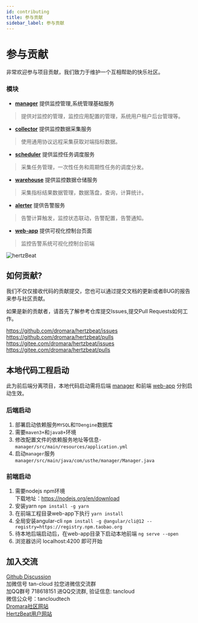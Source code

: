 ```yaml
---
id: contributing  
title: 参与贡献    
sidebar_label: 参与贡献    
---
```


参与贡献
=======================================

非常欢迎参与项目贡献，我们致力于维护一个互相帮助的快乐社区。

### 模块

- **[manager](https://github.com/dromara/hertzbeat/tree/master/manager)** 提供监控管理,系统管理基础服务
> 提供对监控的管理，监控应用配置的管理，系统用户租户后台管理等。
- **[collector](https://github.com/dromara/hertzbeat/tree/master/collector)** 提供监控数据采集服务
> 使用通用协议远程采集获取对端指标数据。
- **[scheduler](https://github.com/dromara/hertzbeat/tree/master/scheduler)** 提供监控任务调度服务
> 采集任务管理，一次性任务和周期性任务的调度分发。
- **[warehouse](https://github.com/dromara/hertzbeat/tree/master/warehouse)** 提供监控数据仓储服务
> 采集指标结果数据管理，数据落盘，查询，计算统计。
- **[alerter](https://github.com/dromara/hertzbeat/tree/master/alerter)** 提供告警服务
> 告警计算触发，监控状态联动，告警配置，告警通知。
- **[web-app](https://github.com/dromara/hertzbeat/tree/master/web-app)** 提供可视化控制台页面
> 监控告警系统可视化控制台前端

![hertzBeat](https://cdn.jsdelivr.net/gh/dromara/hertzbeat@gh-pages/img/docs/hertzbeat-stru.svg)

## 如何贡献?

我们不仅仅接收代码的贡献提交，您也可以通过提交文档的更新或者BUG的报告来参与社区贡献。

如果是新的贡献者，请首先了解参考仓库提交Issues,提交Pull Requests如何工作。

https://github.com/dromara/hertzbeat/issues     
https://github.com/dromara/hertzbeat/pulls   
https://gitee.com/dromara/hertzbeat/issues   
https://gitee.com/dromara/hertzbeat/pulls

## 本地代码工程启动

此为前后端分离项目，本地代码启动需将后端 [manager](https://github.com/dromara/hertzbeat/tree/master/manager) 和前端 [web-app](https://github.com/dromara/hertzbeat/tree/master/web-app) 分别启动生效。

### 后端启动

1. 部署启动依赖服务`MYSQL`和`TDengine`数据库
2. 需要`maven3+`和`java8+`环境
3. 修改配置文件的依赖服务地址等信息-`manager/src/main/resources/application.yml`
4. 启动`manager`服务 `manager/src/main/java/com/usthe/manager/Manager.java`

### 前端启动

1. 需要nodejs npm环境   
   下载地址：https://nodejs.org/en/download
2. 安装yarn `npm install -g yarn`
3. 在前端工程目录web-app下执行 `yarn install`
4. 全局安装angular-cli `npm install -g @angular/cli@12 --registry=https://registry.npm.taobao.org`
5. 待本地后端启动后，在web-app目录下启动本地前端 `ng serve --open`
6. 浏览器访问 localhost:4200 即可开始

## 加入交流

[Github Discussion](https://github.com/dromara/hertzbeat/discussions)               
加微信号 tan-cloud 拉您进微信交流群      
加QQ群号 718618151 进QQ交流群, 验证信息: tancloud      
微信公众号：tancloudtech        
[Dromara社区网站](https://dromara.org/)      
[HertzBeat用户网站](https://support.qq.com/products/379369)  

